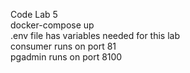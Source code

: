 Code Lab 5<br />
docker-compose up<br />
.env file has variables needed for this lab<br />
consumer runs on port 81<br />
pgadmin runs on port 8100<br />

